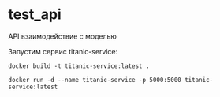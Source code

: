 # test_api

API взаимодействие с моделью

Запустим сервис titanic-service:

```
docker build -t titanic-service:latest .

docker run -d --name titanic-service -p 5000:5000 titanic-service:latest
```
